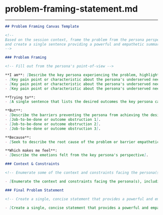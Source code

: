 # problem-framing-statement.md
<!-- 
## Description:
This template is designed to guide product managers in socializing & articulating a problem statement that effectively communicates the core issues to be addressed. 
Emphasizing the "who" and "why" frames the problem from the persona's perspective, incorporating their pains, gains, and jobs to be done and ensuring a deep understanding before seeking solutions.

## Usage Note:
This template should be employed in Generative AI sessions after ensuring comprehensive context on the customer's pains, gains, jobs to be done, and the target problem space has been established. 
If adequate context is absent, the generative AI session agent (ChatGPT, Gemini, Claude, etc.) 
is instructed to prompt the product manager to provide more details to ensure the problem is thoroughly understood.

## Instructions:
1. Verify the session includes detailed context as described above.
2. Follow the prompt below to use the Problem Framing Canvas:

"Based on the session context, our customer's pains, gains, and jobs to be done, and our target problem space, 
please fill out the Problem Framing Canvas using the template below, rendered as Markdown in a Code Block. 
If you feel the context provided is insufficient, please prompt the product manager for additional information."

## Attribution:
Created by Dean Peters, March 14, 2024.

## Licensing:
This document and its template are licensed under the MIT License, permitting free use, modification, and distribution, with proper attribution to the original creator.

Date: March 14, 2024
-->
---
```markdown
## Problem Framing Canvas Template

<!--
Based on the session context, frame the problem from the persona perspective, enumerate context & constraints from a JTBD perspective,
and create a single sentence providing a powerful and empathetic summary narrative.
-->

### Problem Framing

<!-- Fill out from the persona's point-of-view -->

**I am**: [Describe the key persona experiencing the problem, highlighting 3 to 4 key points about their interaction with the problem]
- [Key pain point or characteristic about the persona's underserved need 1].
- [Key pain point or characteristic about the persona's underserved need 2].
- [Key pain point or characteristic about the persona's underserved need 3].

**Trying to**: 
- [A single sentence that lists the desired outcomes the key persona cares most about].

**But**: 
- [Describe the barriers preventing the persona from achieving the desired outcomes]
- [Job-to-be-done or outcome obstruction 1].
- [Job-to-be-done or outcome obstruction 2].
- [Job-to-be-done or outcome obstruction 3].

**Because**: 
- [Seek to describe the root cause of the problem or barrier empathetically].

**Which makes me feel**: 
- [Describe the emotions felt from the key persona's perspective].

### Context & Constraints 

<!-- Enumerate some of the context and constraints facing the persona(s) -->

- [Enumerate the context and constraints facing the persona(s), including geographic, technological, time-based, or demographic factors.]

### Final Problem Statement

<!-- Create a single, concise statement that provides a powerful and empathetic summary narrative of the problem -->

- [Create a single, concise statement that provides a powerful and empathetic summary narrative of the problem to be shared with stakeholders, customers, engineering, UX, etc.]
